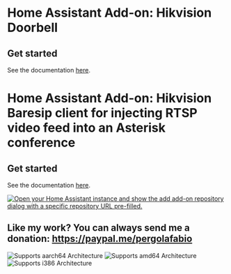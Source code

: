 # Home Assistant Add-on: Hikvision Doorbell
## Get started

See the documentation [here](hikvision-sdk/README.md).


# Home Assistant Add-on: Hikvision Baresip client for injecting RTSP video feed into an Asterisk conference
## Get started

See the documentation [here](hikvision-baresip/README.md).

[![Open your Home Assistant instance and show the add add-on repository dialog with a specific repository URL pre-filled.](https://my.home-assistant.io/badges/supervisor_add_addon_repository.svg)](https://my.home-assistant.io/redirect/supervisor_add_addon_repository/?repository_url=https%3A%2F%2Fgithub.com%2Fpergolafabio%2FHikvision-Addons)

## Like my work? You can always send me a donation: https://paypal.me/pergolafabio

![Supports aarch64 Architecture][aarch64-shield]
![Supports amd64 Architecture][amd64-shield]
![Supports i386 Architecture][i386-shield]

[aarch64-shield]: https://img.shields.io/badge/aarch64-yes-green.svg
[amd64-shield]: https://img.shields.io/badge/amd64-yes-green.svg
[i386-shield]: https://img.shields.io/badge/i386-yes-green.svg
